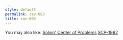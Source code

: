 ```yaml
---
style: default
permalink: cav-003
title: cav-003
---
```

You may also like:
[Solvin' Center of Problems](http://scp-wiki.net/solvin-center-of-problems)
[SCP-1992](http://scp-wiki.net/scp-1992)